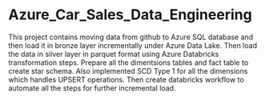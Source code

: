 # Azure_Car_Sales_Data_Engineering
This project contains moving data from github to Azure SQL database and then load it in bronze layer incrementally under Azure Data Lake. Then load the data in silver layer in parquet format using Azure Databricks transformation steps. Prepare all the dimentsions tables and fact table to create star schema. Also implemented SCD Type 1 for all the dimensions which handles UPSERT operations. Then create databricks workflow to automate all the steps for further incremental load. 
